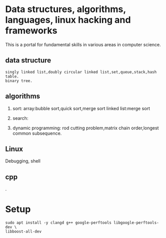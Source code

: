 # Data structures, algorithms, languages, linux hacking and frameworks

This is a portal for fundamental skills in various areas in computer science.

## data structure
    singly linked list,doubly circular linked list,set,queue,stack,hash table.
    binary tree.

## algorithms

1. sort:
    array:bubble sort,quick sort,merge sort
    linked list:merge sort

2. search:


3. dynamic programming:
rod cutting problem,matrix chain order,longest common subsequence.

## Linux
Debugging, shell

## cpp
.

# Setup

	sudo apt install -y clangd g++ google-perftools libgoogle-perftools-dev \
	libboost-all-dev

